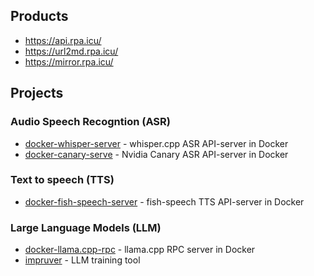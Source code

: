 ## Products

- https://api.rpa.icu/
- https://url2md.rpa.icu/
- https://mirror.rpa.icu/

## Projects

### Audio Speech Recogntion (ASR)

- [docker-whisper-server](https://github.com/EvilFreelancer/docker-whisper-server) - whisper.cpp ASR API-server in Docker
- [docker-canary-serve](https://github.com/EvilFreelancer/docker-canary-serve) - Nvidia Canary ASR API-server in Docker

### Text to speech (TTS)

- [docker-fish-speech-server](https://github.com/EvilFreelancer/docker-fish-speech-server) - fish-speech TTS API-server in Docker

### Large Language Models (LLM)

- [docker-llama.cpp-rpc](https://github.com/EvilFreelancer/docker-llama.cpp-rpc) - llama.cpp RPC server in Docker
- [impruver](https://github.com/EvilFreelancer/impruver) - LLM training tool
